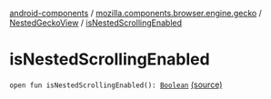 [android-components](../../index.md) / [mozilla.components.browser.engine.gecko](../index.md) / [NestedGeckoView](index.md) / [isNestedScrollingEnabled](./is-nested-scrolling-enabled.md)

# isNestedScrollingEnabled

`open fun isNestedScrollingEnabled(): `[`Boolean`](https://kotlinlang.org/api/latest/jvm/stdlib/kotlin/-boolean/index.html) [(source)](https://github.com/mozilla-mobile/android-components/blob/master/components/browser/engine-gecko-beta/src/main/java/mozilla/components/browser/engine/gecko/NestedGeckoView.kt#L119)